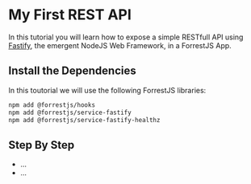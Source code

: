 # My First REST API

In this tutorial you will learn how to expose a simple RESTfull API using [Fastify](https://www.fastify.io/), the emergent NodeJS Web Framework, in a ForrestJS App.

## Install the Dependencies

In this toutorial we will use the following ForrestJS libraries:

```bash
npm add @forrestjs/hooks
npm add @forrestjs/service-fastify
npm add @forrestjs/service-fastify-healthz
```

## Step By Step

- ...
- ...

